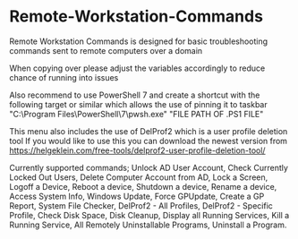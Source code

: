 # Remote-Workstation-Commands
Remote Workstation Commands is designed for basic troubleshooting commands sent to remote computers over a domain

When copying over please adjust the variables accordingly to reduce chance of running into issues

Also recommend to use PowerShell 7 and create a shortcut with the following target or similar which allows the use of pinning it to taskbar
"C:\Program Files\PowerShell\7\pwsh.exe" "FILE PATH OF .PS1 FILE"

This menu also includes the use of DelProf2 which is a user profile deletion tool
If you would like to use this you can download the newest version from https://helgeklein.com/free-tools/delprof2-user-profile-deletion-tool/

Currently supported commands;
Unlock AD User Account,
Check Currently Locked Out Users,
Delete Computer Account from AD,
Lock a Screen,
Logoff a Device,
Reboot a device,
Shutdown a device,
Rename a device,
Access System Info,
Windows Update,
Force GPUpdate,
Create a GP Report,
System File Checker,
DelProf2 - All Profiles,
DelProf2 - Specific Profile,
Check Disk Space,
Disk Cleanup,
Display all Running Services,
Kill a Running Service,
All Remotely Uninstallable Programs,
Uninstall a Program.
